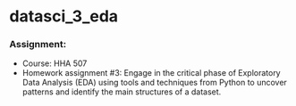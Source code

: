 # datasci_3_eda

### **Assignment:**
- Course: HHA 507 
- Homework assignment #3: Engage in the critical phase of Exploratory Data Analysis (EDA) using tools and techniques from Python to uncover patterns and identify the main structures of a dataset.

